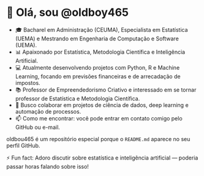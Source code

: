 
# 👋 Olá, sou @oldboy465

- 🎓 Bacharel em Administração (CEUMA), Especialista em Estatística (UEMA) e Mestrando em Engenharia de Computação e Software (UEMA).
- 📊 Apaixonado por Estatística, Metodologia Científica e Inteligência Artificial.
- 💻 Atualmente desenvolvendo projetos com Python, R e Machine Learning, focando em previsões financeiras e de arrecadação de impostos.
- 📚 Professor de Empreendedorismo Criativo e interessado em se tornar professor de Estatística e Metodologia Científica.
- 🚀 Busco colaborar em projetos de ciência de dados, deep learning e automação de processos.
- 📫 Como me encontrar: você pode entrar em contato comigo pelo GitHub ou e-mail.

oldbou465 é um repositório especial porque o `README.md` aparece no seu perfil GitHub.

⚡ Fun fact: Adoro discutir sobre estatística e inteligência artificial — poderia passar horas falando sobre isso!
